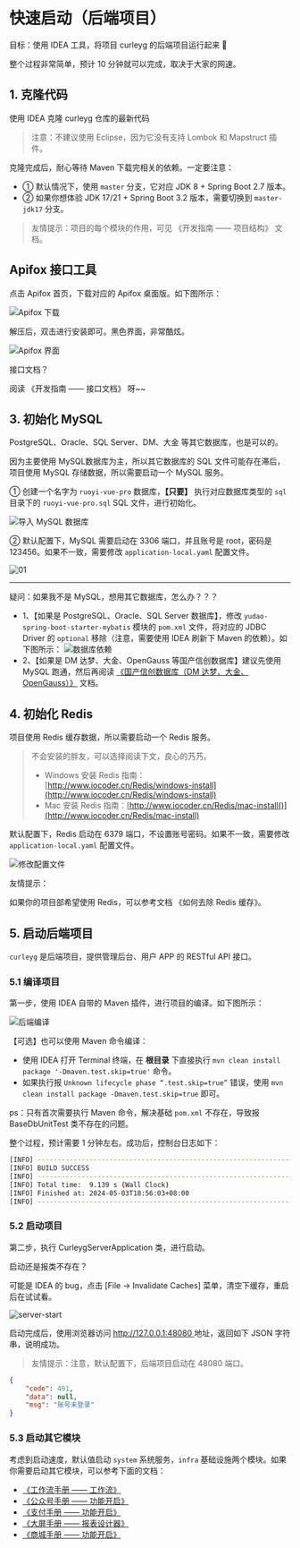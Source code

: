 # 快速启动（后端项目）

目标：使用 IDEA 工具，将项目 curleyg 的后端项目运行起来 🛫

整个过程非常简单，预计 10 分钟就可以完成，取决于大家的网速。

## 1. 克隆代码

使用 IDEA 克隆 curleyg 仓库的最新代码

> 注意：不建议使用 Eclipse，因为它没有支持 Lombok 和 Mapstruct 插件。

克隆完成后，耐心等待 Maven 下载完相关的依赖。一定要注意：

- ① 默认情况下，使用 `master` 分支，它对应 JDK 8 + Spring Boot 2.7 版本。
- ② 如果你想体验 JDK 17/21 + Spring Boot 3.2 版本，需要切换到 `master-jdk17` 分支。

> 友情提示：项目的每个模块的作用，可见 《开发指南 —— 项目结构》 文档。



## Apifox 接口工具

点击 Apifox 首页，下载对应的 Apifox 桌面版。如下图所示：

![Apifox 下载](https://curleyg-1311489005.cos.ap-shanghai.myqcloud.com/202412131002287.png)

解压后，双击进行安装即可。黑色界面，非常酷炫。

![Apifox 界面](https://curleyg-1311489005.cos.ap-shanghai.myqcloud.com/202412131002643.png)

接口文档？

阅读 《开发指南 —— 接口文档》 呀~~

## 3. 初始化 MySQL

PostgreSQL、Oracle、SQL Server、DM、大金 等其它数据库，也是可以的。

因为主要使用 MySQL数据库为主，所以其它数据库的 SQL 文件可能存在滞后，项目使用 MySQL 存储数据，所以需要启动一个 MySQL 服务。

① 创建一个名字为 `ruoyi-vue-pro` 数据库，**【只要】** 执行对应数据库类型的 `sql` 目录下的 `ruoyi-vue-pro.sql` SQL 文件，进行初始化。

![导入 MySQL 数据库](https://curleyg-1311489005.cos.ap-shanghai.myqcloud.com/202412131003751.png)

② 默认配置下，MySQL 需要启动在 3306 端口，并且账号是 root，密码是 123456。如果不一致，需要修改 `application-local.yaml` 配置文件。

![01](https://curleyg-1311489005.cos.ap-shanghai.myqcloud.com/202412131004324.png)

------

疑问：如果我不是 MySQL，想用其它数据库，怎么办？？？

- 1、【如果是 PostgreSQL、Oracle、SQL Server 数据库】，修改 `yudao-spring-boot-starter-mybatis` 模块的 `pom.xml` 文件，将对应的 JDBC Driver 的 `optional` 移除（注意，需要使用 IDEA 刷新下 Maven 的依赖）。如下图所示： ![数据库依赖](https://curleyg-1311489005.cos.ap-shanghai.myqcloud.com/202412131003796.png)
- 2、【如果是 DM 达梦、大金、OpenGauss 等国产信创数据库】建议先使用 MySQL 跑通，然后再阅读 [《国产信创数据库（DM 达梦、大金、OpenGauss）》](https://doc.iocoder.cn/xinchuang-db) 文档。

## 4. 初始化 Redis

项目使用 Redis 缓存数据，所以需要启动一个 Redis 服务。

> 不会安装的胖友，可以选择阅读下文，良心的艿艿。
>
> - Windows 安装 Redis 指南：[http://www.iocoder.cn/Redis/windows-install](http://www.iocoder.cn/Redis/windows-install)
> - Mac 安装 Redis 指南：[http://www.iocoder.cn/Redis/mac-install()](http://www.iocoder.cn/Redis/mac-install)

默认配置下，Redis 启动在 6379 端口，不设置账号密码。如果不一致，需要修改 `application-local.yaml` 配置文件。

![修改配置文件](http://static.iocoder.cn/images/Yudao/2022-03-01/02.png?imageView2/2/format/webp/w/1280)

友情提示：

如果你的项目部希望使用 Redis，可以参考文档 《如何去除 Redis 缓存》。

## 5. 启动后端项目

`curleyg` 是后端项目，提供管理后台、用户 APP 的 RESTful API 接口。

### 5.1 编译项目

第一步，使用 IDEA 自带的 Maven 插件，进行项目的编译。如下图所示：

![后端编译](https://doc.iocoder.cn/img/%E5%90%8E%E7%AB%AF%E6%89%8B%E5%86%8C/%E5%BF%AB%E9%80%9F%E5%90%AF%E5%8A%A8/%E5%90%8E%E7%AB%AF%E7%BC%96%E8%AF%91.png)

【可选】也可以使用 Maven 命令编译：

- 使用 IDEA 打开 Terminal 终端，在 **根目录** 下直接执行 `mvn clean install package '-Dmaven.test.skip=true'` 命令。
- 如果执行报 `Unknown lifecycle phase “.test.skip=true”` 错误，使用 `mvn clean install package -Dmaven.test.skip=true` 即可。

ps：只有首次需要执行 Maven 命令，解决基础 `pom.xml` 不存在，导致报 BaseDbUnitTest 类不存在的问题。

整个过程，预计需要 1 分钟左右。成功后，控制台日志如下：

```bash
[INFO] ------------------------------------------------------------------------
[INFO] BUILD SUCCESS
[INFO] ------------------------------------------------------------------------
[INFO] Total time:  9.139 s (Wall Clock)
[INFO] Finished at: 2024-05-03T18:56:03+08:00
[INFO] ------------------------------------------------------------------------
```

### 5.2 启动项目

第二步，执行 CurleygServerApplication 类，进行启动。

启动还是报类不存在？

可能是 IDEA 的 bug，点击 [File -> Invalidate Caches] 菜单，清空下缓存，重启后在试试看。

![server-start](https://curleyg-1311489005.cos.ap-shanghai.myqcloud.com/202412131008624.png)

启动完成后，使用浏览器访问 [http://127.0.0.1:48080 ](http://127.0.0.1:48080/)地址，返回如下 JSON 字符串，说明成功。

> 友情提示：注意，默认配置下，后端项目启动在 48080 端口。

```json
{
    "code": 401,
    "data": null,
    "msg": "账号未登录"
}
```

### 5.3 启动其它模块

考虑到启动速度，默认值启动 `system` 系统服务，`infra` 基础设施两个模块。如果你需要启动其它模块，可以参考下面的文档：

- [《工作流手册 —— 工作流》](https://doc.iocoder.cn/bpm/)
- [《公众号手册 —— 功能开启》](https://doc.iocoder.cn/mp/build/)
- [《支付手册 —— 功能开启》](https://doc.iocoder.cn/pay/build/)
- [《大屏手册 —— 报表设计器》](https://doc.iocoder.cn/report/)
- [《商城手册 —— 功能开启》](https://doc.iocoder.cn/mall/build/)